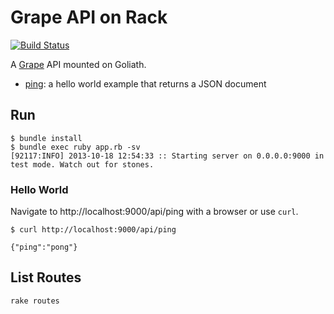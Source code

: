 Grape API on Rack
=================

[![Build Status](https://secure.travis-ci.org/ruby-grape/grape-on-goliath.png)](http://travis-ci.org/ruby-grape/grape-on-goliath)

A [Grape](http://github.com/ruby-grape/grape) API mounted on Goliath.

* [ping](api/ping.rb): a hello world example that returns a JSON document

Run
---

```
$ bundle install
$ bundle exec ruby app.rb -sv
[92117:INFO] 2013-10-18 12:54:33 :: Starting server on 0.0.0.0:9000 in test mode. Watch out for stones.
```

### Hello World

Navigate to http://localhost:9000/api/ping with a browser or use `curl`.

```
$ curl http://localhost:9000/api/ping

{"ping":"pong"}
```

List Routes
-----------

```
rake routes
```

